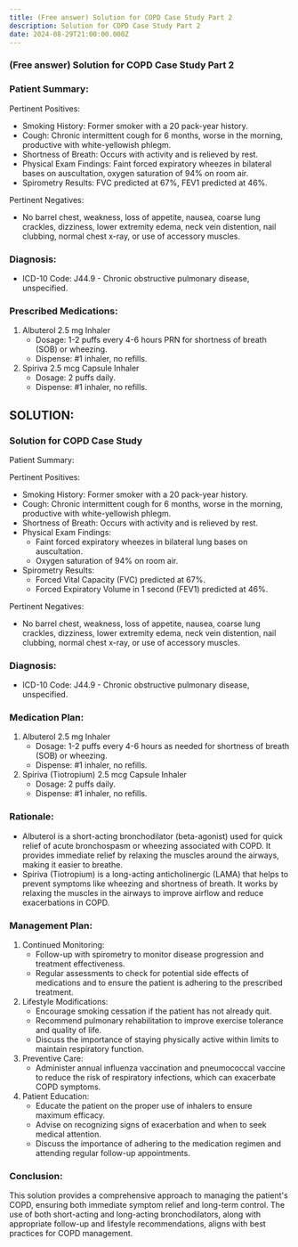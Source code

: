```yaml
---
title: (Free answer) Solution for COPD Case Study Part 2
description: Solution for COPD Case Study Part 2
date: 2024-08-29T21:00:00.000Z
---
```


### (Free answer) Solution for COPD Case Study Part 2

### Patient Summary:

Pertinent Positives:

* Smoking History: Former smoker with a 20 pack-year history.
* Cough: Chronic intermittent cough for 6 months, worse in the morning, productive with white-yellowish phlegm.
* Shortness of Breath: Occurs with activity and is relieved by rest.
* Physical Exam Findings: Faint forced expiratory wheezes in bilateral bases on auscultation, oxygen saturation of 94% on room air.
* Spirometry Results: FVC predicted at 67%, FEV1 predicted at 46%.

Pertinent Negatives:

* No barrel chest, weakness, loss of appetite, nausea, coarse lung crackles, dizziness, lower extremity edema, neck vein distention, nail clubbing, normal chest x-ray, or use of accessory muscles.

### Diagnosis:

* ICD-10 Code: J44.9 - Chronic obstructive pulmonary disease, unspecified.

### Prescribed Medications:

1. Albuterol 2.5 mg Inhaler
   * Dosage: 1-2 puffs every 4-6 hours PRN for shortness of breath (SOB) or wheezing.
   * Dispense: #1 inhaler, no refills.
2. Spiriva 2.5 mcg Capsule Inhaler
   * Dosage: 2 puffs daily.
   * Dispense: #1 inhaler, no refills.

## SOLUTION:

### Solution for COPD Case Study

Patient Summary:

Pertinent Positives:

* Smoking History: Former smoker with a 20 pack-year history.
* Cough: Chronic intermittent cough for 6 months, worse in the morning, productive with white-yellowish phlegm.
* Shortness of Breath: Occurs with activity and is relieved by rest.
* Physical Exam Findings:
  * Faint forced expiratory wheezes in bilateral lung bases on auscultation.
  * Oxygen saturation of 94% on room air.
* Spirometry Results:
  * Forced Vital Capacity (FVC) predicted at 67%.
  * Forced Expiratory Volume in 1 second (FEV1) predicted at 46%.

Pertinent Negatives:

* No barrel chest, weakness, loss of appetite, nausea, coarse lung crackles, dizziness, lower extremity edema, neck vein distention, nail clubbing, normal chest x-ray, or use of accessory muscles.

### Diagnosis:

* ICD-10 Code: J44.9 - Chronic obstructive pulmonary disease, unspecified.

### Medication Plan:

1. Albuterol 2.5 mg Inhaler
   * Dosage: 1-2 puffs every 4-6 hours as needed for shortness of breath (SOB) or wheezing.
   * Dispense: #1 inhaler, no refills.
2. Spiriva (Tiotropium) 2.5 mcg Capsule Inhaler
   * Dosage: 2 puffs daily.
   * Dispense: #1 inhaler, no refills.

### Rationale:

* Albuterol is a short-acting bronchodilator (beta-agonist) used for quick relief of acute bronchospasm or wheezing associated with COPD. It provides immediate relief by relaxing the muscles around the airways, making it easier to breathe.
* Spiriva (Tiotropium) is a long-acting anticholinergic (LAMA) that helps to prevent symptoms like wheezing and shortness of breath. It works by relaxing the muscles in the airways to improve airflow and reduce exacerbations in COPD.

### Management Plan:

1. Continued Monitoring:
   * Follow-up with spirometry to monitor disease progression and treatment effectiveness.
   * Regular assessments to check for potential side effects of medications and to ensure the patient is adhering to the prescribed treatment.
2. Lifestyle Modifications:
   * Encourage smoking cessation if the patient has not already quit.
   * Recommend pulmonary rehabilitation to improve exercise tolerance and quality of life.
   * Discuss the importance of staying physically active within limits to maintain respiratory function.
3. Preventive Care:
   * Administer annual influenza vaccination and pneumococcal vaccine to reduce the risk of respiratory infections, which can exacerbate COPD symptoms.
4. Patient Education:
   * Educate the patient on the proper use of inhalers to ensure maximum efficacy.
   * Advise on recognizing signs of exacerbation and when to seek medical attention.
   * Discuss the importance of adhering to the medication regimen and attending regular follow-up appointments.

### Conclusion:

This solution provides a comprehensive approach to managing the patient's COPD, ensuring both immediate symptom relief and long-term control. The use of both short-acting and long-acting bronchodilators, along with appropriate follow-up and lifestyle recommendations, aligns with best practices for COPD management.
